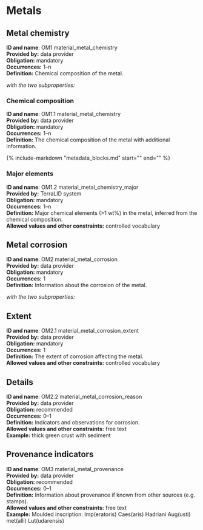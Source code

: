 # Metals

## Metal chemistry
**ID and name**: OM1 material_metal_chemistry  
**Provided by:** data provider  
**Obligation:** mandatory  
**Occurrences:** 1–n  
**Definition:** Chemical composition of the metal.  

*with the two subproperties:*  

### Chemical composition
**ID and name**: OM1.1 material_metal_chemistry  
**Provided by:** data provider  
**Obligation:** mandatory  
**Occurrences:** 1–n  
**Definition:** The chemical composition of the metal with additional information.  

{%
  include-markdown "metadata_blocks.md"
  start="<!--chemistry-start-->"
  end="<!--chemistry-end-->"
%}

### Major elements
**ID and name**: OM1.2 material_metal_chemistry_major  
**Provided by:** TerraLID system  
**Obligation:** mandatory  
**Occurrences:** 1–n  
**Definition:** Major chemical elements (>1 wt%) in the metal, inferred from the chemical composition.  
**Allowed values and other constraints:** controlled vocabulary  

## Metal corrosion
**ID and name**: OM2 material_metal_corrosion  
**Provided by:** data provider  
**Obligation:** mandatory  
**Occurrences:** 1  
**Definition:** Information about the corrosion of the metal.  

*with the two subproperties:*  

## Extent
**ID and name**: OM2.1 material_metal_corrosion_extent  
**Provided by:** data provider  
**Obligation:** mandatory  
**Occurrences:** 1  
**Definition:** The extent of corrosion affecting the metal.  
**Allowed values and other constraints:** controlled vocabulary

## Details
**ID and name**: OM2.2 material_metal_corrosion_reason  
**Provided by:** data provider  
**Obligation:** recommended  
**Occurrences:** 0–1  
**Definition:** Indicators and observations for corrosion.  
**Allowed values and other constraints:** free text  
**Example:** thick green crust with sediment  

## Provenance indicators
**ID and name**: OM3 material_metal_provenance  
**Provided by:** data provider  
**Obligation:** recommended  
**Occurrences:** 0–1  
**Definition:** Information about provenance if known from other sources (e.g. stamps).  
**Allowed values and other constraints:** free text  
**Example:** Moulded inscription: Imp(eratoris) Caes(aris) Hadriani Aug(usti) met(alli) Lut(udarensis)  
